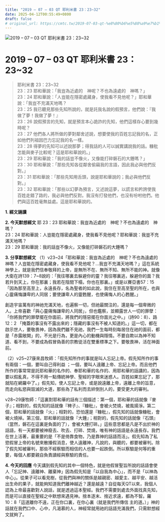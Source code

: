 ```yaml
---
title: "2019 – 07 – 03 QT 耶利米書 23：23~32"
date: 2025-04-12T00:55:49+0800
draft: false
# original_url: https://cmtc.tw/2019-07-03-qt-%e8%80%b6%e5%88%a9%e7%b1%b3%e6%9b%b8-23%ef%bc%9a2332
---
```


![2019 – 07 – 03 QT 耶利米書 23：23\~32](/images/qt.jpg   "2019 – 07 – 03 QT 耶利米書 23：23\~32")

# 2019 – 07 – 03 QT 耶利米書 23：23\~32

> 耶利米書 23：23\~32  
> 23：23 耶和華說：「我豈為近處的　神呢？不也為遠處的　神嗎？」  
> 23：24 耶和華說：「人豈能在隱密處藏身，使我看不見他呢？」耶和華說：「我豈不充滿天地嗎？  
> 23：25 我已聽見那些先知所說的，就是託我名說的假預言，他們說：『我做了夢！我做了夢！』  
> 23：26 說假預言的先知，就是預言本心詭詐的先知，他們這樣存心要到幾時呢？  
> 23：27 他們各人將所做的夢對鄰舍述說，想要使我的百姓忘記我的名，正如他們列祖因巴力忘記我的名一樣。  
> 23：28 得夢的先知可以述說那夢；得我話的人可以誠實講說我的話。糠秕怎能與麥子比較呢？這是耶和華說的。」  
> 23：29 耶和華說：「我的話豈不像火，又像能打碎磐石的大錘嗎？」  
> 23：30 耶和華說：「那些先知各從鄰舍偷竊我的言語，因此我必與他們反對。」  
> 23：31 耶和華說：「那些先知用舌頭，說是耶和華說的；我必與他們反對。」  
> 23：32 耶和華說：「那些以幻夢為預言，又述說這夢，以謊言和矜誇使我百姓走錯了路的，我必與他們反對。我沒有打發他們，也沒有吩咐他們。他們與這百姓毫無益處。這是耶和華說的。

**1. 經文誦讀**

**2.  今天默想經文**
耶 23：23 耶和華說：我豈為近處的　神呢？不也為遠處的　神嗎？  
23：24 耶和華說：人豈能在隱密處藏身，使我看不見他呢？耶和華說：我豈不充滿天地嗎？  
23：29 耶和華說：我的話豈不像火，又像能打碎磐石的大錘嗎？

**3. 分享默想經文**
（1）v23\~24「耶和華說：我豈為近處的　神呢？不也為遠處的　神嗎？人豈能在隱密處藏身，使我看不見他呢？…我豈不充滿天地嗎？」這在系統神學上，就是我們信奉敬拜的上帝，是無所不在、無所不知、無所不能的神。就像大衛在詩139：7\~8說的：「我往哪裏去躲避你的靈？我往哪裏逃，躲避你的面？我若升到天上，你在那裏；我若在陰間下榻，你也在那裏。」或是以賽亞書57：15「因為那至高至上，永遠長存，名為聖者的如此說，我住在至高至聖的所在，也與心靈痛悔謙卑的人同居；要使謙卑人的靈甦醒，也使痛悔人的心甦醒。」

創造宇宙萬有的神祂充滿天地，也遍察一切，但祂最關注的，還是每一個卑微的人。上帝喜歡「與心靈痛悔謙卑的人同居」，但也鑑察，並顯露世人一切的罪孽：「你將我們的罪孽擺在你面前，將我們的隱惡擺在你面光之中。」（詩90：8）、路12：2 「掩蓋的事沒有不露出來的；隱藏的事沒有不被人知道的。」這一切，都在啟示世人，要敬畏神，因為我們雖不見祂，我們一生每時刻每居住在祂的面前，都是「赤露敞開」的，不光是行為，更是內心的動機與隱情。不要自欺以為神不知道、看不到，不要成為假冒偽善的宗教徒活在雙重標準之下。要敬畏神，活在神面前。

（2）v25\~27康來昌牧師：「假先知所作的事就是叫人忘記上帝。假先知所作的事有兩個：一個，要叫自己得利益 ；一個，要叫人遠離上帝、忘記上帝。而且他們所作的事常常是託耶和華的名作的、奉耶和華的名作的、用耶和華的話講的，因為要以假亂真，不得不用一點傳統神學、聖經的字眼來迷惑人。百姓如果忘記了，那就陷在網羅中了。」假先知，使人忘記上帝，或是說遠離上帝，遠離上帝的旨意，而走向私慾與毀滅的大道，那些為了私利而去絆倒別人的，要受更大的審判。

v28\~29康牧師：「這裏對耶和華的話有三個描述：第一個，耶和華的話就像『麥子』；相對的，假先知的話就像『稗子』、『糠秕』，會被火焚燒，被風揚淨。第二個，耶和華的話就像『火』；相對的，恐怕還是『糠秕』，假先知的話就像糠秕，會被火燒掉。第三個，耶和華的話就像『大錘』；相對的，假先知的話就像『石頭』（當然，磐石在這裏是負面的了），會被大錘打碎。」這些意思都是凡是不出於神的話語，有一天都要被神廢去、吹去、打碎、焚燒，唯有神的話語是永遠長存。我們在世上活著，最重要的是「不是倚靠食物，乃是靠神的話語而活」。假先知為了私慾假冒上帝的名號來散播假消息，使人遠離神，凡說的，與聽的，都要被審判。除了假先知被審判，那些不經察驗而相信的人也要一起跌倒。所以察驗是何等的重要，每個人都要親自負責讀經與察驗的責任。

**4. 今天的回應**
今天講到假先知的其中一個特色，就是他假冒聖旨所說的話語會使人「忘記神、遠離神、離棄神」因為假先知是「以自我為中心」，而不是「以神為中心」。從果子可以看見樹，從我們與神的關係是越親密、越愛主、越平安、越活出生命的果子，就能夠知道我們離神越近？還是越遠？自從每天QT以來，我個人認為上帝最喜歡對人說話，就是透過這本聖經。我們不需要到處去外面找真先知，而是可以直接在聖經之中默想來遇見神。捨本逐末、捨近求遠，都為不智。羅10：8「這道離你不遠，正在你口裏，在你心裏（就是我們所傳信 主的道。）」神的話就在我們口中、心中，凡渴慕的人，神經常就用祂的話語充滿我們，只需默想經文就夠了。
